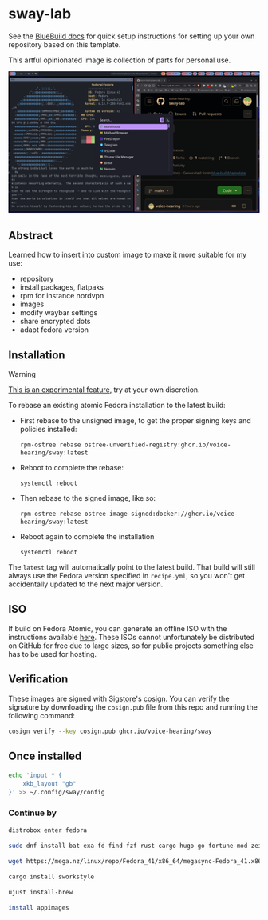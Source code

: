 # sway-lab

See the [BlueBuild docs](https://blue-build.org/how-to/setup/) for quick setup instructions for setting up your own repository based on this template.

This artful opinionated image is collection of parts for personal use. 

![sway](https://github.com/voice-hearing/sway-lab/blob/main/2025-04-09T19:41:58,668964284+01:00.png)
## Abstract
Learned how to insert into custom image to make it more suitable for my use:
* repository
* install packages, flatpaks
* rpm for instance nordvpn
* images
* modify waybar settings
* share encrypted dots
* adapt fedora version
  
## Installation

> [!WARNING]  
> [This is an experimental feature](https://www.fedoraproject.org/wiki/Changes/OstreeNativeContainerStable), try at your own discretion.

To rebase an existing atomic Fedora installation to the latest build:

- First rebase to the unsigned image, to get the proper signing keys and policies installed:
  ```
  rpm-ostree rebase ostree-unverified-registry:ghcr.io/voice-hearing/sway:latest
  ```
- Reboot to complete the rebase:
  ```
  systemctl reboot
  ```
- Then rebase to the signed image, like so:
  ```
  rpm-ostree rebase ostree-image-signed:docker://ghcr.io/voice-hearing/sway:latest
  ```
- Reboot again to complete the installation
  ```
  systemctl reboot
  ```

The `latest` tag will automatically point to the latest build. That build will still always use the Fedora version specified in `recipe.yml`, so you won't get accidentally updated to the next major version.

## ISO

If build on Fedora Atomic, you can generate an offline ISO with the instructions available [here](https://blue-build.org/learn/universal-blue/#fresh-install-from-an-iso). These ISOs cannot unfortunately be distributed on GitHub for free due to large sizes, so for public projects something else has to be used for hosting.

## Verification

These images are signed with [Sigstore](https://www.sigstore.dev/)'s [cosign](https://github.com/sigstore/cosign). You can verify the signature by downloading the `cosign.pub` file from this repo and running the following command:

```bash
cosign verify --key cosign.pub ghcr.io/voice-hearing/sway
```

## Once installed 

```bash
echo 'input * {
    xkb_layout "gb"
}' >> ~/.config/sway/config
```
### Continue by 
```bash
distrobox enter fedora
```
```bash
sudo dnf install bat exa fd-find fzf rust cargo hugo go fortune-mod zeitfetch python3-i3ipc ripgrep thefuck zoxide pandoc poppler-devel poppler-utils ImageMagick jq p7zip p7zip-plugins tree exiftool btop xfce4-appearance-settings lxappearance fish
```
```Bash
wget https://mega.nz/linux/repo/Fedora_41/x86_64/megasync-Fedora_41.x86_64.rpm && sudo dnf install "$PWD/megasync-Fedora_41.x86_64.rpm" && distrobox-export -app megasync
```
```bash
cargo install sworkstyle
```
```bash
ujust install-brew 
```
```bash
install appimages
```

